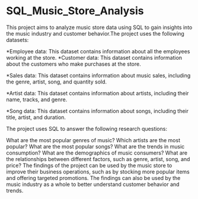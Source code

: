 # SQL_Music_Store_Analysis
This project aims to analyze music store data using SQL to gain insights into the music industry and customer behavior.The project uses the following datasets:

*Employee data: This dataset contains information about all the employees working at the store.
*Customer data: This dataset contains information about the customers who make purchases at the store.

*Sales data: This dataset contains information about music sales, including the genre, artist, song, and quantity sold.

*Artist data: This dataset contains information about artists, including their name, tracks, and genre.

*Song data: This dataset contains information about songs, including their title, artist, and duration.

The project uses SQL to answer the following research questions:

What are the most popular genres of music?
Which artists are the most popular?
What are the most popular songs?
What are the trends in music consumption?
What are the demographics of music consumers?
What are the relationships between different factors, such as genre, artist, song, and price?
The findings of the project can be used by the music store to improve their business operations, such as by stocking more popular items and offering targeted promotions. The findings can also be used by the music industry as a whole to better understand customer behavior and trends.
